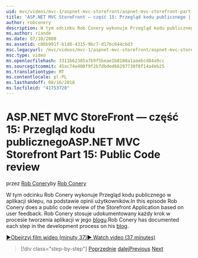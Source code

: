 ```yaml
---
uid: mvc/videos/mvc-1/aspnet-mvc-storefront/aspnet-mvc-storefront-part-15-public-code-review
title: 'ASP.NET MVC StoreFront — część 15: Przegląd kodu publicznego | Dokumentacja firmy Microsoft'
author: robconery
description: W tym odcinku Rob Conery wykonuje Przegląd kodu publicznego w aplikacji sklepu, na podstawie opinii użytkowników. Rob Conery stosuje udokumentowany każdy krok w rozwoju...
ms.author: riande
ms.date: 07/10/2008
ms.assetid: c06b991f-b1d8-4315-9bc7-d17bc644cbd3
msc.legacyurl: /mvc/videos/mvc-1/aspnet-mvc-storefront/aspnet-mvc-storefront-part-15-public-code-review
msc.type: video
ms.openlocfilehash: 3311b62385a7b9f5beae1b8108a1aaebcd84a9cc
ms.sourcegitcommit: 45ac74e400f9f2b7dbded66297730f6f14a4eb25
ms.translationtype: MT
ms.contentlocale: pl-PL
ms.lasthandoff: 08/16/2018
ms.locfileid: "41753728"
---
```

<a name="aspnet-mvc-storefront-part-15-public-code-review"></a><span data-ttu-id="ddc6e-104">ASP.NET MVC StoreFront — część 15: Przegląd kodu publicznego</span><span class="sxs-lookup"><span data-stu-id="ddc6e-104">ASP.NET MVC Storefront Part 15: Public Code review</span></span>
====================
<span data-ttu-id="ddc6e-105">przez [Rob Conery](https://github.com/robconery)</span><span class="sxs-lookup"><span data-stu-id="ddc6e-105">by [Rob Conery](https://github.com/robconery)</span></span>

<span data-ttu-id="ddc6e-106">W tym odcinku Rob Conery wykonuje Przegląd kodu publicznego w aplikacji sklepu, na podstawie opinii użytkowników.</span><span class="sxs-lookup"><span data-stu-id="ddc6e-106">In this episode Rob Conery does a public code review of the Storefront Application based on user feedback.</span></span> <span data-ttu-id="ddc6e-107">Rob Conery stosuje udokumentowany każdy krok w procesie tworzenia aplikacji w jego [blogu](http://blog.wekeroad.com/mvc-storefront/mvcstore-part-15/).</span><span class="sxs-lookup"><span data-stu-id="ddc6e-107">Rob Conery has documented each step in the development process on his [blog](http://blog.wekeroad.com/mvc-storefront/mvcstore-part-15/).</span></span>

[<span data-ttu-id="ddc6e-108">&#9654;Obejrzyj film wideo (minuty 37)</span><span class="sxs-lookup"><span data-stu-id="ddc6e-108">&#9654; Watch video (37 minutes)</span></span>](https://channel9.msdn.com/Blogs/ASP-NET-Site-Videos/aspnet-mvc-storefront-part-15-public-code-review)

> [!div class="step-by-step"]
> <span data-ttu-id="ddc6e-109">[Poprzednie](aspnet-mvc-storefront-part-14-rich-client-interaction.md)
> [dalej](aspnet-mvc-storefront-part-16-membership-redo-with-openid.md)</span><span class="sxs-lookup"><span data-stu-id="ddc6e-109">[Previous](aspnet-mvc-storefront-part-14-rich-client-interaction.md)
[Next](aspnet-mvc-storefront-part-16-membership-redo-with-openid.md)</span></span>
